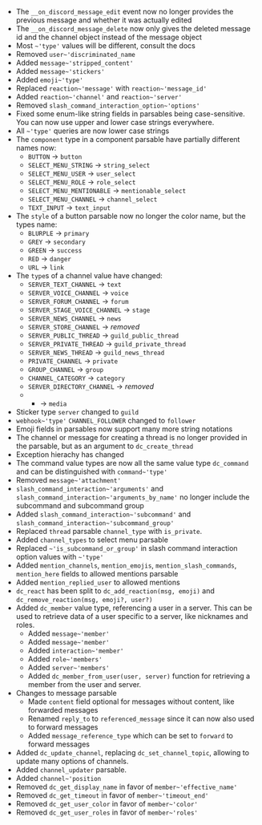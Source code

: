 * The `__on_discord_message_edit` event now no longer provides the previous message and whether it was actually edited
* The `__on_discord_message_delete` now only gives the deleted message id and the channel object instead of the message object
* Most `~'type'` values will be different, consult the docs
* Removed `user~'discriminated_name`
* Added `message~'stripped_content'`
* Added `message~'stickers'`
* Added `emoji~'type'`
* Replaced `reaction~'message'` with `reaction~'message_id'`
* Added `reaction~'channel'` and `reaction~'server'`
* Removed `slash_command_interaction_option~'options'`
* Fixed some enum-like string fields in parsables being case-sensitive. You can now use upper and lower case strings everywhere.
* All `~'type'` queries are now lower case strings
* The `component` type in a component parsable have partially different names now:
  * `BUTTON` -> `button`
  * `SELECT_MENU_STRING` -> `string_select`
  * `SELECT_MENU_USER` -> `user_select`
  * `SELECT_MENU_ROLE` -> `role_select`
  * `SELECT_MENU_MENTIONABLE` -> `mentionable_select`
  * `SELECT_MENU_CHANNEL` -> `channel_select`
  * `TEXT_INPUT` -> `text_input`
* The `style` of a button parsable now no longer the color name, but the types name:
  * `BLURPLE` -> `primary`
  * `GREY` -> `secondary`
  * `GREEN` -> `success`
  * `RED` -> `danger`
  * `URL` -> `link`
* The `type`s of a channel value have changed:
  * `SERVER_TEXT_CHANNEL` -> `text`
  * `SERVER_VOICE_CHANNEL` -> `voice`
  * `SERVER_FORUM_CHANNEL` -> `forum`
  * `SERVER_STAGE_VOICE_CHANNEL` -> `stage`
  * `SERVER_NEWS_CHANNEL` -> `news`
  * `SERVER_STORE_CHANNEL` -> *removed*
  * `SERVER_PUBLIC_THREAD` -> `guild_public_thread`
  * `SERVER_PRIVATE_THREAD` -> `guild_private_thread`
  * `SERVER_NEWS_THREAD` -> `guild_news_thread`
  * `PRIVATE_CHANNEL` -> `private`
  * `GROUP_CHANNEL` -> `group`
  * `CHANNEL_CATEGORY` -> `category`
  * `SERVER_DIRECTORY_CHANNEL` -> *removed*
  * - -> `media`
* Sticker type `server` changed to `guild`
* `webhook~'type'` `CHANNEL_FOLLOWER` changed to `follower`
* Emoji fields in parsables now support many more string notations
* The channel or message for creating a thread is no longer provided in the parsable, but as an argument to `dc_create_thread`
* Exception hierachy has changed
* The command value types are now all the same value type `dc_command` and can be distinguished with `command~'type'`
* Removed `message~'attachment'`
* `slash_command_interaction~'arguments'` and `slash_command_interaction~'arguments_by_name'` no longer include the subcommand and subcommand group
* Added `slash_command_interaction~'subcommand'` and `slash_command_interaction~'subcommand_group'`
* Replaced `thread` parsable `channel_type` with `is_private`.
* Added `channel_types` to select menu parsable
* Replaced `~'is_subcommand_or_group'` in slash command interaction option values with `~'type'`
* Added `mention_channels`, `mention_emojis`, `mention_slash_commands`, `mention_here` fields to allowed mentions parsable
* Added `mention_replied_user` to allowed mentions
* `dc_react` has been split to `dc_add_reaction(msg, emoji)` and `dc_remove_reaction(msg, emoji?, user?)`
* Added `dc_member` value type, referencing a user in a server. This can be used to retrieve data of a user specific to a server, like nicknames and roles.
  * Added `message~'member'`
  * Added `message~'member'`
  * Added `interaction~'member'`
  * Added `role~'members'`
  * Added `server~'members'`
  * Added `dc_member_from_user(user, server)` function for retrieving a member from the user and server.
* Changes to message parsable
  * Made `content` field optional for messages without content, like forwarded messages
  * Renamed `reply_to` to `referenced_message` since it can now also used to forward messages
  * Added `message_reference_type` which can be set to `forward` to forward messages
* Added `dc_update_channel`, replacing `dc_set_channel_topic`, allowing to update many options of channels.
* Added `channel_updater` parsable.
* Added `channel~'position`
* Removed `dc_get_display_name` in favor of `member~'effective_name'`
* Removed `dc_get_timeout` in favor of `member~'timeout_end'`
* Removed `dc_get_user_color` in favor of `member~'color'`
* Removed `dc_get_user_roles` in favor of `member~'roles'`